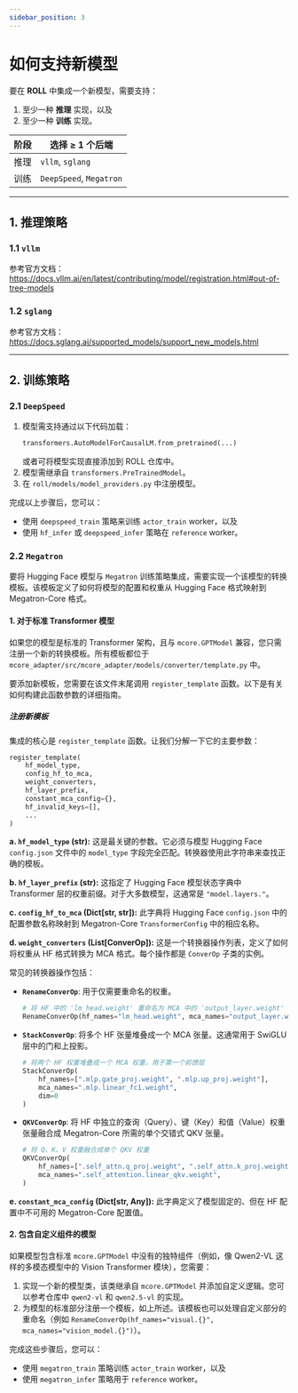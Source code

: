 ```yaml
---
sidebar_position: 3
---
```


# 如何支持新模型

要在 **ROLL** 中集成一个新模型，需要支持：

1.  至少一种 **推理** 实现，以及
2.  至少一种 **训练** 实现。

| 阶段 | 选择 ≥ 1 个后端 |
| --- | --- |
| 推理 | `vllm`, `sglang` |
| 训练 | `DeepSpeed`, `Megatron` |

---

## 1. 推理策略

### 1.1 `vllm`

参考官方文档： https://docs.vllm.ai/en/latest/contributing/model/registration.html#out-of-tree-models

### 1.2 `sglang`

参考官方文档： https://docs.sglang.ai/supported_models/support_new_models.html

---

## 2. 训练策略

### 2.1 `DeepSpeed`

1.  模型需支持通过以下代码加载：
    ```python
    transformers.AutoModelForCausalLM.from_pretrained(...)
    ```
    或者可将模型实现直接添加到 ROLL 仓库中。
2.  模型需继承自 `transformers.PreTrainedModel`。
3.  在 `roll/models/model_providers.py` 中注册模型。

完成以上步骤后，您可以：
-   使用 `deepspeed_train` 策略来训练 `actor_train` worker，以及
-   使用 `hf_infer` 或 `deepspeed_infer` 策略在 `reference` worker。

### 2.2 `Megatron`

要将 Hugging Face 模型与 `Megatron` 训练策略集成，需要实现一个该模型的转换模板。该模板定义了如何将模型的配置和权重从 Hugging Face 格式映射到 Megatron-Core 格式。

#### 1. 对于标准 Transformer 模型

如果您的模型是标准的 Transformer 架构，且与 `mcore.GPTModel` 兼容，您只需注册一个新的转换模板。所有模板都位于 `mcore_adapter/src/mcore_adapter/models/converter/template.py` 中。

要添加新模板，您需要在该文件末尾调用 `register_template` 函数。以下是有关如何构建此函数参数的详细指南。

##### 注册新模板

集成的核心是 `register_template` 函数。让我们分解一下它的主要参数：

```python
register_template(
    hf_model_type,
    config_hf_to_mca,
    weight_converters,
    hf_layer_prefix,
    constant_mca_config={},
    hf_invalid_keys=[],
    ...
)
```

**a. `hf_model_type` (str):**
这是最关键的参数。它必须与模型 Hugging Face `config.json` 文件中的 `model_type` 字段完全匹配。转换器使用此字符串来查找正确的模板。

**b. `hf_layer_prefix` (str):**
这指定了 Hugging Face 模型状态字典中 Transformer 层的权重前缀。对于大多数模型，这通常是 `"model.layers."`。

**c. `config_hf_to_mca` (Dict[str, str]):**
此字典将 Hugging Face `config.json` 中的配置参数名称映射到 Megatron-Core `TransformerConfig` 中的相应名称。

**d. `weight_converters` (List[ConverOp]):**
这是一个转换器操作列表，定义了如何将权重从 HF 格式转换为 MCA 格式。每个操作都是 `ConverOp` 子类的实例。

常见的转换器操作包括：
- **`RenameConverOp`**: 用于仅需要重命名的权重。
  ```python
  # 将 HF 中的 'lm_head.weight' 重命名为 MCA 中的 'output_layer.weight'
  RenameConverOp(hf_names="lm_head.weight", mca_names="output_layer.weight")
  ```
- **`StackConverOp`**: 将多个 HF 张量堆叠成一个 MCA 张量。这通常用于 SwiGLU 层中的门和上投影。
  ```python
  # 将两个 HF 权重堆叠成一个 MCA 权重，用于第一个前馈层
  StackConverOp(
      hf_names=[".mlp.gate_proj.weight", ".mlp.up_proj.weight"], 
      mca_names=".mlp.linear_fc1.weight", 
      dim=0
  )
  ```
- **`QKVConverOp`**: 将 HF 中独立的查询（Query）、键（Key）和值（Value）权重张量融合成 Megatron-Core 所需的单个交错式 QKV 张量。
  ```python
  # 将 Q、K、V 权重融合成单个 QKV 权重
  QKVConverOp(
      hf_names=[".self_attn.q_proj.weight", ".self_attn.k_proj.weight", ".self_attn.v_proj.weight"],
      mca_names=".self_attention.linear_qkv.weight",
  )
  ```

**e. `constant_mca_config` (Dict[str, Any]):**
此字典定义了模型固定的、但在 HF 配置中不可用的 Megatron-Core 配置值。

#### 2. 包含自定义组件的模型

如果模型包含标准 `mcore.GPTModel` 中没有的独特组件（例如，像 Qwen2-VL 这样的多模态模型中的 Vision Transformer 模块），您需要：
1.  实现一个新的模型类，该类继承自 `mcore.GPTModel` 并添加自定义逻辑。您可以参考仓库中 `qwen2-vl` 和 `qwen2.5-vl` 的实现。
2.  为模型的标准部分注册一个模板，如上所述。该模板也可以处理自定义部分的重命名（例如 `RenameConverOp(hf_names="visual.{}", mca_names="vision_model.{}")`）。

完成这些步骤后，您可以：
-   使用 `megatron_train` 策略训练 `actor_train` worker，以及
-   使用 `megatron_infer` 策略用于 `reference` worker。

